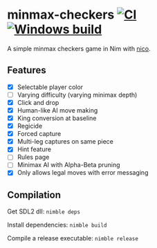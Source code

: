 # minmax-checkers [![CI](https://github.com/tandy-1000/minmax-checkers/actions/workflows/ci.yml/badge.svg)](https://github.com/tandy-1000/minmax-checkers/actions/workflows/ci.yml) [![Windows build](https://github.com/tandy-1000/minmax-checkers/actions/workflows/window.yml/badge.svg)](https://github.com/tandy-1000/minmax-checkers/actions/workflows/window.yml)
A simple minmax checkers game in Nim with [nico](https://github.com/ftsf/nico).

## Features
- [x] Selectable player color
- [ ] Varying difficulty (varying minimax depth)
- [x] Click and drop
- [x] Human-like AI move making
- [x] King conversion at baseline
- [x] Regicide
- [x] Forced capture
- [x] Multi-leg captures on same piece
- [x] Hint feature
- [ ] Rules page
- [ ] Minimax AI with Alpha-Beta pruning
- [x] Only allows legal moves with error messaging

## Compilation
Get SDL2 dll: `nimble deps`

Install dependencies: `nimble build`

Compile a release executable: `nimble release`

